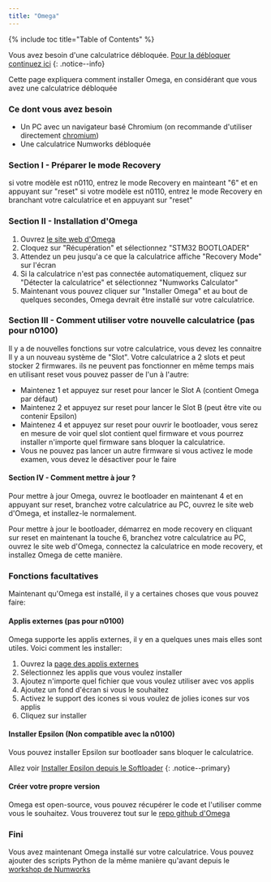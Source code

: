 ```yaml
---
title: "Omega"
---
```


{% include toc title="Table of Contents" %}

Vous avez besoin d'une calculatrice débloquée. [Pour la débloquer continuez ici](get-started)
{: .notice--info}

Cette page expliquera comment installer Omega, en considérant que vous avez une calculatrice débloquée

### Ce dont vous avez besoin

- Un PC avec un navigateur basé Chromium (on recommande d'utiliser directement [chromium](https://www.chromium.org/chromium-projects/))
- Une calculatrice Numworks débloquée

### Section I - Préparer le mode Recovery

si votre modèle est n0110, entrez le mode Recovery en mainteant "6" et en appuyant sur "reset"
si votre modèle est n0110, entrez le mode Recovery en branchant votre calculatrice et en appuyant sur "reset"

### Section II - Installation d'Omega

1. Ouvrez [le site web d'Omega](https://getomega.dev/install)
2. Cloquez sur "Récupération" et sélectionnez "STM32 BOOTLOADER"
3. Attendez un peu jusqu'a ce que la calculatrice affiche "Recovery Mode" sur l'écran
4. Si la calculatrice n'est pas connectée automatiquement, cliquez sur "Détecter la calculatrice" et sélectionnez "Numworks Calculator"
5. Maintenant vous pouvez cliquer sur "Installer Omega" et au bout de quelques secondes, Omega devrait être installé sur votre calculatrice.

### Section III - Comment utiliser votre nouvelle calculatrice (pas pour n0100)

Il y a de nouvelles fonctions sur votre calculatrice, vous devez les connaitre
Il y a un nouveau système de "Slot". Votre calculatrice a 2 slots et peut stocker 2 firmwares. ils ne peuvent pas fonctionner en même temps mais en utilisant reset vous pouvez passer de l'un à l'autre:
- Maintenez 1 et appuyez sur reset pour lancer le Slot A (contient Omega par défaut)
- Maintenez 2 et appuyez sur reset pour lancer le Slot B (peut être vite ou contenir Epsilon)
- Maintenez 4 et appuyez sur reset pour ouvrir le bootloader, vous serez en mesure de voir quel slot contient quel firmware et vous pourrez installer n'importe quel firmware sans bloquer la calculatrice.
- Vous ne pouvez pas lancer un autre firmware si vous activez le mode examen, vous devez le désactiver pour le faire

#### Section IV - Comment mettre à jour ?

Pour mettre à jour Omega, ouvrez le bootloader en maintenant 4 et en appuyant sur reset, branchez votre calculatrice au PC, ouvrez le site web d'Omega, et installez-le normalement.

Pour mettre à jour le bootloader, démarrez en mode recovery en cliquant sur reset en maintenant  la touche 6, branchez votre calculatrice au PC, ouvrez le site web d'Omega, connectez la calculatrice en mode recovery, et installez Omega de cette manière.

### Fonctions facultatives

Maintenant qu'Omega est installé, il y a certaines choses que vous pouvez faire:

#### Applis externes (pas pour n0100)

Omega supporte les applis externes, il y en a quelques unes mais elles sont utiles. Voici comment les installer:
1. Ouvrez la [page des applis externes](https://external.getomega.dev/)
2. Sélectionnez les applis que vous voulez installer
3. Ajoutez n'importe quel fichier que vous voulez utiliser avec vos applis
4. Ajoutez un fond d'écran si vous le souhaitez
5. Activez le support des icones si vous voulez de jolies icones sur vos applis
6. Cliquez sur installer

#### Installer Epsilon (Non compatible avec la n0100)

Vous pouvez installer Epsilon sur bootloader sans bloquer le calculatrice.

Allez voir [Installer Epsilon depuis le Softloader](install-epsilon-from-softloader)
{: .notice--primary}

#### Créer votre propre version

Omega est open-source, vous pouvez récupérer le code et l'utiliser comme vous le souhaitez. Vous trouverez tout sur le [repo github d'Omega](https://github.com/Omega-Numworks/Omega)

### Fini

Vous avez maintenant Omega installé sur votre calculatrice. Vous pouvez ajouter des scripts Python de la même manière qu'avant depuis le [workshop de Numworks](https://my.numworks.com/python/)
